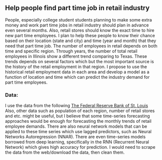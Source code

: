## Help people find part time job in retail industry

People, especially college student students planning to make some extra money and work part time jobs in retail industry should plan in advance even several months. Also, retail stores should know the exact time to hire new part time employees. I plan to help these people to know their chance based on their location (state and city) and time (year and month) that they need that part time job. The number of employees in retail depends on both time and specific region. Through years, the number of total retail employees in Illinois show a different trend comparing to Texas. These trends depends on several factors which but the most important source is the history of the retail employment in that region. I propose to use the historical retail employment data in each area and develop a model as a function of location and time which can predict the industry demand for part time employees. 
### Data: 
I use the data from the following [The Federal Reserve Bank of St. Louis](
https://fred.stlouisfed.org/search?st=retail+employee)
Also, other data such as population of each region, number of retail stores and etc. might be useful, but I believe that some time-series forecasting approaches would be enough for forecasting the monthly trends of retail employee demands.   There are also neural network models that can be applied to these time series which use lagged predictors, such as Neural Networks Autoregression (NNAR). There are even time-series models borrowed from deep learning, specifically in the RNN (Recurrent Neural Network)  which gives high accuracy for prediction. 
I would need to scrape the data from the web/download the data, then clean them.  


